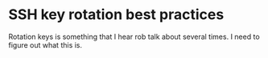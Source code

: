 # SSH key rotation best practices

Rotation keys is something that I hear rob talk about several times. I need to figure out what this is.
